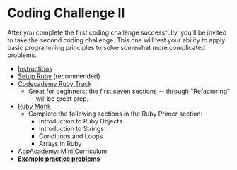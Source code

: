 # Coding Challenge II

After you complete the first coding challenge successfully, you'll be
invited to take the second coding challenge. This one will test your
ability to apply basic programming principles to solve somewhat more
complicated problems.

* [Instructions][instructions]
* [Setup Ruby][setup] (recommended)
* [Codecademy Ruby Track][codecademy-ruby]
    * Great for beginners; the first seven sections -- through
      "Refactoring" -- will be great prep.
* [Ruby Monk][ruby-monk]
    * Complete the following sections in the Ruby Primer section:
        * Introduction to Ruby Objects
        * Introduction to Strings
        * Conditions and Loops
        * Arrays in Ruby
* [AppAcademy: Mini Curriculum][mini-curriculum]
* **[Example practice problems][practice-problems]**

[instructions]: ./instructions.md
[setup]: ../coding-test-1/setup.md
[codecademy-ruby]: http://www.codecademy.com/tracks/ruby
[ruby-monk]: http://rubymonk.com
[mini-curriculum]: ../mini-curriculum/README.md
[practice-problems]: ./practice-problems
